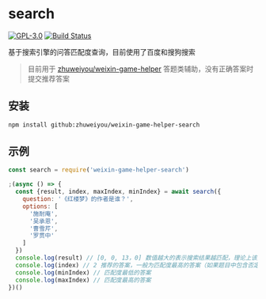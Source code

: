 # search

[![GPL-3.0](https://img.shields.io/badge/license-GPL--3.0-blue.svg)](LICENSE)
[![Build Status](https://travis-ci.org/game-helper/search.svg?branch=master)](https://travis-ci.org/game-helper/search)

基于搜索引擎的问答匹配度查询，目前使用了百度和搜狗搜索

> 目前用于 [zhuweiyou/weixin-game-helper](https://github.com/zhuweiyou/weixin-game-helper) 答题类辅助，没有正确答案时提交推荐答案

## 安装

```bash
npm install github:zhuweiyou/weixin-game-helper-search
```

## 示例

```js
const search = require('weixin-game-helper-search')

;(async () => {
  const {result, index, maxIndex, minIndex} = await search({
    question: '《红楼梦》的作者是谁？',
    options: [
      '施耐庵',
      '吴承恩',
      '曹雪芹',
      '罗贯中'
    ]
  })
  console.log(result) // [0, 0, 13，0] 数值越大的表示搜索结果越匹配，理论上该选项为正确答案的几率更高
  console.log(index) // 2 推荐的答案，一般为匹配度最高的答案（如果题目中包含否定词汇，匹配度最低为推荐答案）
  console.log(minIndex) // 匹配度最低的答案
  console.log(maxIndex) // 匹配度最高的答案
})()
```

